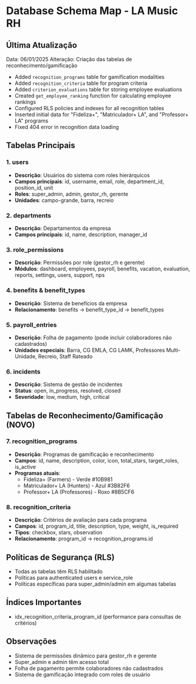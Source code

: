 # Database Schema Map - LA Music RH

## Última Atualização
Data: 06/01/2025
Alteração: Criação das tabelas de reconhecimento/gamificação
- Added `recognition_programs` table for gamification modalities
- Added `recognition_criteria` table for program criteria
- Added `criterion_evaluations` table for storing employee evaluations
- Created `get_employee_ranking` function for calculating employee rankings
- Configured RLS policies and indexes for all recognition tables
- Inserted initial data for "Fideliza+", "Matriculador+ LA", and "Professor+ LA" programs
- Fixed 404 error in recognition data loading

## Tabelas Principais

### 1. users
- **Descrição**: Usuários do sistema com roles hierárquicos
- **Campos principais**: id, username, email, role, department_id, position_id, unit
- **Roles**: super_admin, admin, gestor_rh, gerente
- **Unidades**: campo-grande, barra, recreio

### 2. departments
- **Descrição**: Departamentos da empresa
- **Campos principais**: id, name, description, manager_id

### 3. role_permissions
- **Descrição**: Permissões por role (gestor_rh e gerente)
- **Módulos**: dashboard, employees, payroll, benefits, vacation, evaluation, reports, settings, users, support, nps

### 4. benefits & benefit_types
- **Descrição**: Sistema de benefícios da empresa
- **Relacionamento**: benefits -> benefit_type_id -> benefit_types

### 5. payroll_entries
- **Descrição**: Folha de pagamento (pode incluir colaboradores não cadastrados)
- **Unidades especiais**: Barra, CG EMLA, CG LAMK, Professores Multi-Unidade, Recreio, Staff Rateado

### 6. incidents
- **Descrição**: Sistema de gestão de incidentes
- **Status**: open, in_progress, resolved, closed
- **Severidade**: low, medium, high, critical

## Tabelas de Reconhecimento/Gamificação (NOVO)

### 7. recognition_programs
- **Descrição**: Programas de gamificação e reconhecimento
- **Campos**: id, name, description, color, icon, total_stars, target_roles, is_active
- **Programas atuais**:
  - Fideliza+ (Farmers) - Verde #10B981
  - Matriculador+ LA (Hunters) - Azul #3B82F6  
  - Professor+ LA (Professores) - Roxo #8B5CF6

### 8. recognition_criteria
- **Descrição**: Critérios de avaliação para cada programa
- **Campos**: id, program_id, title, description, type, weight, is_required
- **Tipos**: checkbox, stars, observation
- **Relacionamento**: program_id -> recognition_programs.id

## Políticas de Segurança (RLS)
- Todas as tabelas têm RLS habilitado
- Políticas para authenticated users e service_role
- Políticas específicas para super_admin/admin em algumas tabelas

## Índices Importantes
- idx_recognition_criteria_program_id (performance para consultas de critérios)

## Observações
- Sistema de permissões dinâmico para gestor_rh e gerente
- Super_admin e admin têm acesso total
- Folha de pagamento permite colaboradores não cadastrados
- Sistema de gamificação integrado com roles de usuário